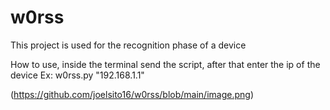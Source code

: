 # w0rss
This project is used for the recognition phase of a device

How to use, inside the terminal send the script, after that enter the ip of the device 
Ex: w0rss.py "192.168.1.1"


(https://github.com/joelsito16/w0rss/blob/main/image.png)
